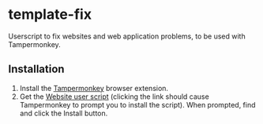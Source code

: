 # template-fix

Userscript to fix websites and web application problems, to be used with Tampermonkey.

## Installation

1. Install the [Tampermonkey](https://tampermonkey.net) browser extension.
2. Get the [Website user script](https://raw.githubusercontent.com/myvaughn/user-script-template/main/templateFix.user.js) (clicking the link should cause Tampermonkey to prompt you to install the script). When prompted, find and click the Install button.
